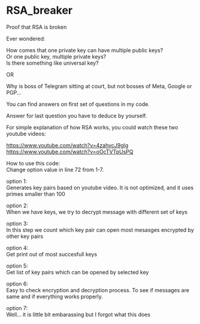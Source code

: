 # RSA_breaker
Proof that RSA is broken<br>

Ever wondered:<br>

How comes that one private key can have multiple public keys?<br>
Or one public key, multiple private keys?<br>
Is there something like universal key?<br>

OR<br>

Why is boss of Telegram sitting at court, but not bosses of Meta, Google or PGP...<br>

You can find answers on first set of questions in my code.<br>

Answer for last question you have to deduce by yourself.<br>

For simple explanation of how RSA works, you could watch these two youtube videos:<br>

https://www.youtube.com/watch?v=4zahvcJ9glg<br>
https://www.youtube.com/watch?v=oOcTVTpUsPQ<br>

How to use this code:<br>
Change option value in line 72 from 1-7.<br>

option 1:<br>
Generates key pairs based on youtube video. It is not optimized, and it uses primes smaller than 100<br>

option 2:<br>
When we have keys, we try to decrypt message with different set of keys<br>

option 3:<br>
In this step we count which key pair can open most mesasges encrypted by other key pairs<br>

option 4:<br>
Get print out of most succesfull keys<br>

option 5:<br>
Get list of key pairs which can be opened by selected key<br>

option 6:<br>
Easy to check encryption and decryption process. To see if messages are same and if everything works properly.<br>

option 7:<br>
Well... it is little bit embarassing but I forgot what this does<br>